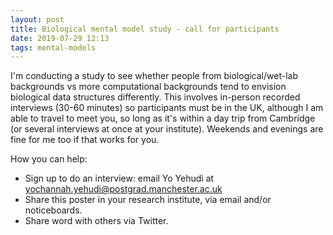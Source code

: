 ```yaml
---
layout: post
title: Biological mental model study - call for participants
date: 2019-07-29 12:13
tags: mental-models
---
```


I'm conducting a study to see whether people from biological/wet-lab backgrounds vs more computational backgrounds tend to envision biological data structures differently. This involves in-person recorded interviews (30-60 minutes) so participants must be in the UK, although I am able to travel to meet you, so long as it's within a day trip from Cambridge (or several interviews at once at your institute). Weekends and evenings are fine for me too if that works for you.

How you can help:

- Sign up to do an interview: email Yo Yehudi at yochannah.yehudi@postgrad.manchester.ac.uk
- Share this poster in your research institute, via email and/or noticeboards.
- Share word with others via Twitter.
